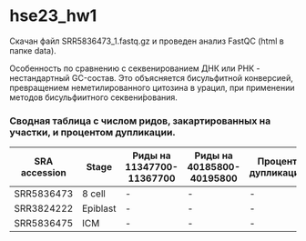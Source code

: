 # hse23_hw1

Скачан файл SRR5836473_1.fastq.gz и проведен анализ FastQC (html в папке data).

Особенность по сравнению с секвенированием ДНК или РНК - нестандартный GC-состав. Это объясняется бисульфитной конверсией, превращением неметилированного цитозина в урацил, при применении методов бисульфиитного секвени́рования.

### Сводная таблица с числом ридов, закартированных на участки, и процентом дупликации.

| SRA accession | Stage    | Риды на 11347700-11367700 | Риды на 40185800-40195800 | Процент дупликации |
| - | - | - | - | - |
| SRR5836473 | 8 cell   | - | - | - |
| SRR3824222 | Epiblast | - | - | - |
| SRR5836475 | ICM      | - | - | - |
